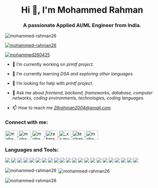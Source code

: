 <h1 align="center">Hi 👋, I'm Mohammed Rahman</h1>
<h3 align="center">A passionate Applied AI/ML Engineer from India.</h3>

<p align="left">
  <img src="https://komarev.com/ghpvc/?username=mohammed-rahman26&label=Profile%20views&color=0e75b6&style=flat" alt="mohammed-rahman26" />
</p>

<p align="left">
  <a href="https://github.com/ryo-ma/github-profile-trophy">
    <img src="https://github-profile-trophy.vercel.app/?username=mohammed-rahman26" alt="mohammed-rahman26" />
  </a>
</p>

<p align="left">
  <a href="https://twitter.com/mohammed260425" target="blank">
    <img src="https://img.shields.io/twitter/follow/mohammed260425?logo=twitter&style=for-the-badge" alt="mohammed260425" />
  </a>
</p>

- 🔭 I’m currently working on *printf project.*

- 🌱 I’m currently learning *DSA and exploring other languages.*

- 🤝 I’m looking for help with *printf project.*

- 💬 Ask me about *frontend, backend, frameworks, database, computer networks, coding environments, technologies, coding languages.*

- 📫 How to reach me *26rahman2004@gmail.com*

<h3 align="left">Connect with me:</h3>
<p align="left">
  <a href="https://twitter.com/mohammed260425" target="blank">
    <img align="center" src="https://raw.githubusercontent.com/rahuldkjain/github-profile-readme-generator/master/src/images/icons/Social/twitter.svg" alt="mohammed260425" height="30" width="40" />
  </a>
  <a href="https://linkedin.com/in/mohammed rahman" target="blank">
    <img align="center" src="https://raw.githubusercontent.com/rahuldkjain/github-profile-readme-generator/master/src/images/icons/Social/linked-in-alt.svg" alt="mohammed rahman" height="30" width="40" />
  </a>
  <a href="https://kaggle.com/mohammedrahman2604" target="blank">
    <img align="center" src="https://raw.githubusercontent.com/rahuldkjain/github-profile-readme-generator/master/src/images/icons/Social/kaggle.svg" alt="mohammedrahman2604" height="30" width="40" />
  </a>
  <a href="https://fb.com/rahman mohammed" target="blank">
    <img align="center" src="https://raw.githubusercontent.com/rahuldkjain/github-profile-readme-generator/master/src/images/icons/Social/facebook.svg" alt="rahman mohammed" height="30" width="40" />
  </a>
  <a href="https://instagram.com/__xx.munna.xx__" target="blank">
    <img align="center" src="https://raw.githubusercontent.com/rahuldkjain/github-profile-readme-generator/master/src/images/icons/Social/instagram.svg" alt="_xx.munna.xx_" height="30" width="40" />
  </a>
  <a href="https://www.youtube.com/c/techandtechnicals" target="blank">
    <img align="center" src="https://raw.githubusercontent.com/rahuldkjain/github-profile-readme-generator/master/src/images/icons/Social/youtube.svg" alt="techandtechnicals" height="30" width="40" />
  </a>
  <a href="https://www.leetcode.com/mohammed_rahman" target="blank">
    <img align="center" src="https://raw.githubusercontent.com/rahuldkjain/github-profile-readme-generator/master/src/images/icons/Social/leet-code.svg" alt="mohammed_rahman" height="30" width="40" />
  </a>
</p>

<h3 align="left">Languages and Tools:</h3>
<p align="left">
  <img src="https://img.shields.io/badge/HTML5-E34F26?style=flat&logo=html5&logoColor=white" />
  <img src="https://img.shields.io/badge/CSS3-1572B6?style=flat&logo=css3&logoColor=white" />
  <img src="https://img.shields.io/badge/JavaScript-F7DF1E?style=flat&logo=javascript&logoColor=black" />
  <img src="https://img.shields.io/badge/jQuery-0769AD?style=flat&logo=jquery&logoColor=white" />
  <img src="https://img.shields.io/badge/Bootstrap-563D7C?style=flat&logo=bootstrap&logoColor=white" />
  <img src="https://img.shields.io/badge/React-20232A?style=flat&logo=react&logoColor=61DAFB" />
  <img src="https://img.shields.io/badge/Node.js-339933?style=flat&logo=nodedotjs&logoColor=white" />
  <img src="https://img.shields.io/badge/Express.js-000000?style=flat&logo=express&logoColor=white" />
  <img src="https://img.shields.io/badge/MongoDB-47A248?style=flat&logo=mongodb&logoColor=white" />
  <img src="https://img.shields.io/badge/MySQL-4479A1?style=flat&logo=mysql&logoColor=white" />
  <img src="https://img.shields.io/badge/Python-3776AB?style=flat&logo=python&logoColor=white" />
  <img src="https://img.shields.io/badge/Django-092E20?style=flat&logo=django&logoColor=white" />
  <img src="https://img.shields.io/badge/Flask-000000?style=flat&logo=flask&logoColor=white" />
  <img src="https://img.shields.io/badge/C-00599C?style=flat&logo=c&logoColor=white" />
  <img src="https://img.shields.io/badge/C++-00599C?style=flat&logo=c%2B%2B&logoColor=white" />
  <img src="https://img.shields.io/badge/Git-F05032?style=flat&logo=git&logoColor=white" />
  <img src="https://img.shields.io/badge/GitHub-181717?style=flat&logo=github&logoColor=white" />
  <img src="https://img.shields.io/badge/Linux-FCC624?style=flat&logo=linux&logoColor=black" />
  <img src="https://img.shields.io/badge/VS_Code-007ACC?style=flat&logo=visual-studio-code&logoColor=white" />
  <img src="https://img.shields.io/badge/Android-3DDC84?style=flat&logo=android&logoColor=white" />
  <img src="https://img.shields.io/badge/Firebase-FFCA28?style=flat&logo=firebase&logoColor=black" />
  <img src="https://img.shields.io/badge/Figma-F24E1E?style=flat&logo=figma&logoColor=white" />
</p>

<p><img align="left" src="https://github-readme-stats.vercel.app/api/top-langs?username=mohammed-rahman26&show_icons=true&locale=en&layout=compact" alt="mohammed-rahman26" /></p>

<p>&nbsp;<img align="center" src="https://github-readme-stats.vercel.app/api?username=mohammed-rahman26&show_icons=true&locale=en" alt="mohammed-rahman26" /></p>

<p><img align="center" src="https://github-readme-streak-stats.herokuapp.com/?user=mohammed-rahman26&" alt="mohammed-rahman26" /></p>
